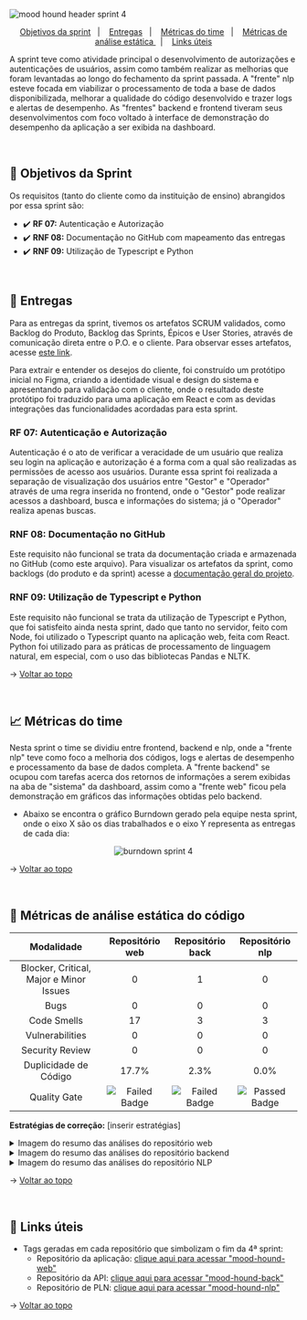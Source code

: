 <span id="topo">

![mood hound header sprint 4](https://github.com/The-Bugger-Ducks/mood-hound-documentation/assets/79321198/e4b4528c-9b28-4fe5-a5fe-9c8728dfad35)

<p align="center">
    <a href="#objetivos">Objetivos da sprint</a>  &nbsp |&nbsp &nbsp
    <a href="#entregas">Entregas</a> &nbsp |&nbsp &nbsp
    <a href="#metricas">Métricas do time</a> &nbsp |&nbsp &nbsp
    <a href="#analise">Métricas de análise estática </a> &nbsp |&nbsp &nbsp
    <a href="#links">Links úteis</a>
</p>

A sprint teve como atividade principal o desenvolvimento de autorizações e autenticações de usuários, assim como também realizar as melhorias que foram levantadas ao longo do fechamento da sprint passada. A "frente" nlp esteve focada em viabilizar o processamento de toda a base de dados disponibilizada, melhorar a qualidade do código desenvolvido e trazer logs e alertas de desempenho. As "frentes" backend e frontend tiveram seus desenvolvimentos com foco voltado à interface de demonstração do desempenho da aplicação a ser exibida na dashboard.

<br />

<span id="objetivos">
    
## :dart: Objetivos da Sprint
Os requisitos (tanto do cliente como da instituição de ensino) abrangidos por essa sprint são:

- :heavy_check_mark: **RF 07:** Autenticação e Autorização
- :heavy_check_mark: **RNF 08:** Documentação no GitHub com mapeamento das entregas
- :heavy_check_mark: **RNF 09:** Utilização de Typescript e Python

<br />

<span id="entregas">
        
## 📲 Entregas
Para as entregas da sprint, tivemos os artefatos SCRUM validados, como Backlog do Produto, Backlog das Sprints, Épicos e User Stories, através de comunicação direta entre o P.O. e o cliente. Para observar esses artefatos, acesse [este link](https://github.com/The-Bugger-Ducks/mood-hound-documentation#backlogs).

Para extrair e entender os desejos do cliente, foi construído um protótipo inicial no Figma, criando a identidade visual e design do sistema e apresentando para validação com o cliente, onde o resultado deste protótipo foi traduzido para uma aplicação em React e com as devidas integrações das funcionalidades acordadas para esta sprint.

### RF 07: Autenticação e Autorização

Autenticação é o ato de verificar a veracidade de um usuário que realiza seu login na aplicação e autorização é a forma com a qual são realizadas as permissões de acesso aos usuários. Durante essa sprint foi realizada a separação de visualização dos usuários entre "Gestor" e "Operador" através de uma regra inserida no frontend, onde o "Gestor" pode realizar acessos a dashboard, busca e informações do sistema; já o "Operador" realiza apenas buscas. 

### RNF 08: Documentação no GitHub

Este requisito não funcional se trata da documentação criada e armazenada no GitHub (como este arquivo). Para visualizar os artefatos da sprint, como backlogs (do produto e da sprint) acesse a [documentação geral do projeto](https://github.com/The-Bugger-Ducks/mood-hound-documentation).

### RNF 09: Utilização de Typescript e Python

Este requisito não funcional se trata da utilização de Typescript e Python, que foi satisfeito ainda nesta sprint, dado que tanto no servidor, feito com Node, foi utilizado o Typescript quanto na aplicação web, feita com React. Python foi utilizado para as práticas de processamento de linguagem natural, em especial, com o uso das bibliotecas Pandas e NLTK.

→ [Voltar ao topo](#topo)

<br />

<span id="metricas">
    
## :chart_with_upwards_trend: Métricas do time
Nesta sprint o time se dividiu entre frontend, backend e nlp, onde a "frente nlp" teve como foco a melhoria dos códigos, logs e alertas de desempenho e processamento da base de dados completa. A "frente backend" se ocupou com tarefas acerca dos retornos de informações a serem exibidas na aba de "sistema" da dashboard, assim como a "frente web" ficou pela demonstração em gráficos das informações obtidas pelo backend.  
- Abaixo se encontra o gráfico Burndown gerado pela equipe nesta sprint, onde o eixo X são os dias trabalhados e o eixo Y representa as entregas de cada dia:
    
<div align="center">

![burndown sprint 4](https://github.com/The-Bugger-Ducks/mood-hound-documentation/assets/79321198/35f03c64-c803-4739-91d2-d339ab196f1b)

</div>

→ [Voltar ao topo](#topo)

<br />

<span id="analise">

## 🐞 Métricas de análise estática do código

<div align="center">

|               Modalidade                |                                                Repositório web                                                 |                                                Repositório back                                                |                                                Repositório nlp                                                 |
| :-------------------------------------: | :------------------------------------------------------------------------------------------------------------: | :------------------------------------------------------------------------------------------------------------: | :------------------------------------------------------------------------------------------------------------: |
| Blocker, Critical, Major e Minor Issues |                                                       0                                                        |                                                       1                                                        |                                                       0                                                        |
|                  Bugs                   |                                                       0                                                        |                                                       0                                                        |                                                       0                                                        |
|               Code Smells               |                                                       17                                                        |                                                       3                                                        |                                                       3                                                        |
|             Vulnerabilities             |                                                       0                                                        |                                                       0                                                        |                                                       0                                                        |
|             Security Review             |                                                       0                                                        |                                                       0                                                        |                                                       0                                                        |
|          Duplicidade de Código          |                                                      17.7%                                                      |                                                      2.3%                                                      |                                                      0.0%                                                      |
|              Quality Gate               | <img src="https://img.shields.io/badge/Failed-FECDCA?style=for-the-badge&logoColor=white" alt="Failed Badge"> | <img src="https://img.shields.io/badge/Failed-FECDCA?style=for-the-badge&logoColor=white" alt="Failed Badge"> | <img src="https://img.shields.io/badge/Passed-25D366?style=for-the-badge&logoColor=white" alt="Passed Badge"> |

</div>

**Estratégias de correção:** [inserir estratégias]

<details>
<summary>Imagem do resumo das análises do repositório web</summary>

![image](https://github.com/The-Bugger-Ducks/mood-hound-documentation/assets/79321198/d9a7f0d2-4e9d-47bf-943f-8f7460c5e7c7)

</details>

<details>
<summary>Imagem do resumo das análises do repositório backend</summary>

![image](https://github.com/The-Bugger-Ducks/mood-hound-documentation/assets/79321198/d9d14450-d66d-478e-aa41-d4dacfbeaab0)

</details>

<details>
<summary>Imagem do resumo das análises do repositório NLP</summary>

![image](https://github.com/The-Bugger-Ducks/mood-hound-documentation/assets/79321198/262072a4-af41-4de5-9156-33487de136fd)

</details>

→ [Voltar ao topo](#topo)

<span id="links">

<br/>
    
## :link: Links úteis

- Tags geradas em cada repositório que simbolizam o fim da 4ª sprint:
  - Repositório da aplicação: [clique aqui para acessar "mood-hound-web"](https://github.com/The-Bugger-Ducks/mood-hound-web)
  - Repositório da API: [clique aqui para acessar "mood-hound-back"](https://github.com/The-Bugger-Ducks/mood-hound-back)
  - Repositório de PLN: [clique aqui para acessar "mood-hound-nlp"](https://github.com/The-Bugger-Ducks/mood-hound-nlp)

→ [Voltar ao topo](#topo)
